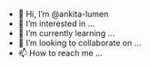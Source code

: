 - 👋 Hi, I’m @ankita-lumen
- 👀 I’m interested in ...
- 🌱 I’m currently learning ...
- 💞️ I’m looking to collaborate on ...
- 📫 How to reach me ...

<!---
ankita-lumen/ankita-lumen is a ✨ special ✨ repository because its `README.md` (this file) appears on your GitHub profile.
You can click the Preview link to take a look at your changes.
--->
